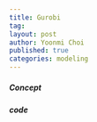 ```yaml
---
title: Gurobi
tag: 
layout: post
author: Yoonmi Choi
published: true
categories: modeling
---
```


##### Concept


##### code


